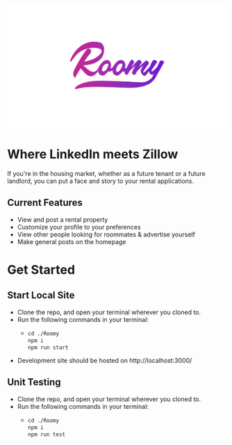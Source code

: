 ![Roomy](./Roomy/public/images/roomylogofull.svg)

# Where LinkedIn meets Zillow
If you're in the housing market, whether as a future tenant or a future landlord, you can put a face and story to your rental applications.


## Current Features
- View and post a rental property    
- Customize your profile to your preferences
- View other people looking for roommates & advertise yourself
- Make general posts on the homepage

# Get Started
## Start Local Site
- Clone the repo, and open your terminal wherever you cloned to.
- Run the following commands in your terminal:
  - ```properties
    cd ./Roomy
    npm i
    npm run start
    ```
- Development site should be hosted on http://localhost:3000/
## Unit Testing
- Clone the repo, and open your terminal wherever you cloned to.
- Run the following commands in your terminal:
  - ```properties
    cd ./Roomy
    npm i
    npm run test
    ```
